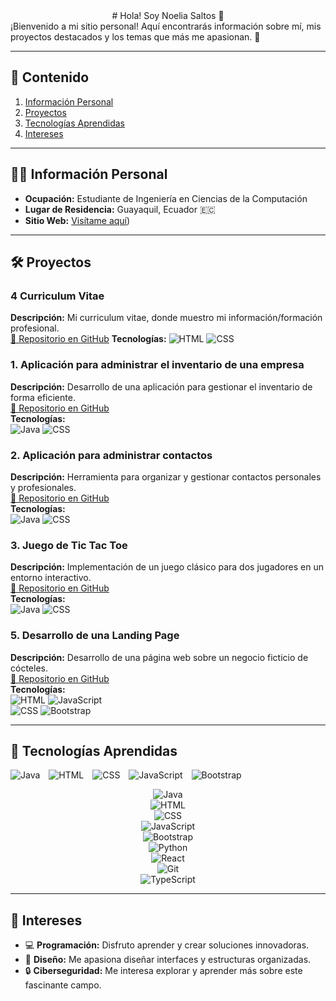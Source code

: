 <div align= "center">
# Hola! Soy Noelia Saltos 🌟
</div>
¡Bienvenido a mi sitio personal! Aquí encontrarás información sobre mí, mis proyectos destacados y los temas que más me apasionan. 🚀

---

## 📖 Contenido
1. [Información Personal](#información-personal)
2. [Proyectos](#proyectos)
3. [Tecnologías Aprendidas](#tecnologías-aprendidas)
4. [Intereses](#intereses)

---

## 👩‍💻 Información Personal

- **Ocupación:** Estudiante de Ingeniería en Ciencias de la Computación  
- **Lugar de Residencia:** Guayaquil, Ecuador 🇪🇨  
- **Sitio Web:** [Visítame aquí](https://noesaltos.github.io/curriculum/))  

---

## 🛠️ Proyectos

### 4 Curriculum Vitae
**Descripción:** Mi curriculum vitae, donde muestro mi información/formación profesional.  
[📂 Repositorio en GitHub](https://github.com/NoeSaltos/curriculum)
**Tecnologías:**
![HTML](https://img.shields.io/badge/HTML-%23E34F26.svg?style=flat&logo=html5&logoColor=white)
![CSS](https://img.shields.io/badge/CSS-%231572B6.svg?style=flat&logo=css3&logoColor=white)

### 1. Aplicación para administrar el inventario de una empresa  
**Descripción:** Desarrollo de una aplicación para gestionar el inventario de forma eficiente.  
[📂 Repositorio en GitHub](https://github.com/Sebhvarg/ProyectoPOO)  
**Tecnologías:**  
![Java](https://img.shields.io/badge/Java-%23ED8B00.svg?style=flat&logo=java&logoColor=white) 
![CSS](https://img.shields.io/badge/CSS-%231572B6.svg?style=flat&logo=css3&logoColor=white)

### 2. Aplicación para administrar contactos  
**Descripción:** Herramienta para organizar y gestionar contactos personales y profesionales.  
[📂 Repositorio en GitHub](https://github.com/JDC1907/Proyecto_Estructura_de_Datos)  
**Tecnologías:**  
![Java](https://img.shields.io/badge/Java-%23ED8B00.svg?style=flat&logo=java&logoColor=white) 
![CSS](https://img.shields.io/badge/CSS-%231572B6.svg?style=flat&logo=css3&logoColor=white)

### 3. Juego de Tic Tac Toe  
**Descripción:** Implementación de un juego clásico para dos jugadores en un entorno interactivo.  
[📂 Repositorio en GitHub](https://github.com/NoeSaltos/Proyecto2doEstructuras.git)  
**Tecnologías:**  
![Java](https://img.shields.io/badge/Java-%23ED8B00.svg?style=flat&logo=java&logoColor=white) 
![CSS](https://img.shields.io/badge/CSS-%231572B6.svg?style=flat&logo=css3&logoColor=white)

### 5. Desarrollo de una Landing Page  
**Descripción:** Desarrollo de una página web sobre un negocio ficticio de cócteles.  
[📂 Repositorio en GitHub](https://github.com/NoeSaltos/landing)  
**Tecnologías:**  
![HTML](https://img.shields.io/badge/HTML-%23E34F26.svg?style=flat&logo=html5&logoColor=white) 
![JavaScript](https://img.shields.io/badge/JavaScript-%23F7DF1E.svg?style=flat&logo=javascript&logoColor=black)  
![CSS](https://img.shields.io/badge/CSS-%231572B6.svg?style=flat&logo=css3&logoColor=white) 
![Bootstrap](https://img.shields.io/badge/Bootstrap-%237952B3.svg?style=flat&logo=bootstrap&logoColor=white)

---

## 🚀 Tecnologías Aprendidas

<span style="display: inline-block; margin-right: 10px;">
    <img src="https://img.shields.io/badge/Java-%23ED8B00.svg?style=flat&logo=java&logoColor=white" alt="Java">
</span>
<span style="display: inline-block; margin-right: 10px;">
    <img src="https://img.shields.io/badge/HTML-%23E34F26.svg?style=flat&logo=html5&logoColor=white" alt="HTML">
</span>
<span style="display: inline-block; margin-right: 10px;">
    <img src="https://img.shields.io/badge/CSS-%231572B6.svg?style=flat&logo=css3&logoColor=white" alt="CSS">
</span>
<span style="display: inline-block; margin-right: 10px;">
    <img src="https://img.shields.io/badge/JavaScript-%23F7DF1E.svg?style=flat&logo=javascript&logoColor=black" alt="JavaScript">
</span>
<span style="display: inline-block; margin-right: 10px;">
    <img src="https://img.shields.io/badge/Bootstrap-%237952B3.svg?style=flat&logo=bootstrap&logoColor=white" alt="Bootstrap">
</span>


<div align="center">

![Java](https://img.shields.io/badge/Java-%23ED8B00.svg?style=flat&logo=java&logoColor=white)  
![HTML](https://img.shields.io/badge/HTML-%23E34F26.svg?style=flat&logo=html5&logoColor=white)  
![CSS](https://img.shields.io/badge/CSS-%231572B6.svg?style=flat&logo=css3&logoColor=white)  
![JavaScript](https://img.shields.io/badge/JavaScript-%23F7DF1E.svg?style=flat&logo=javascript&logoColor=black)  
![Bootstrap](https://img.shields.io/badge/Bootstrap-%237952B3.svg?style=flat&logo=bootstrap&logoColor=white)  
![Python](https://img.shields.io/badge/Python-%233776AB.svg?style=flat&logo=python&logoColor=white)  
![React](https://img.shields.io/badge/React-%2361DAFB.svg?style=flat&logo=react&logoColor=black)  
![Git](https://img.shields.io/badge/Git-%23F05033.svg?style=flat&logo=git&logoColor=white)  
![TypeScript](https://img.shields.io/badge/TypeScript-%23007ACC.svg?style=flat&logo=typescript&logoColor=white)

</div>

---

## 🎯 Intereses

- 💻 **Programación:** Disfruto aprender y crear soluciones innovadoras.  
- 🎨 **Diseño:** Me apasiona diseñar interfaces y estructuras organizadas.  
- 🔒 **Ciberseguridad:** Me interesa explorar y aprender más sobre este fascinante campo.  

